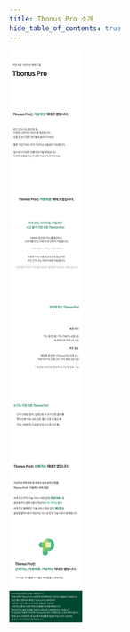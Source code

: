 ```yaml
---
title: Tbonus Pro 소개
hide_table_of_contents: true
---
```



![alt 属性文本](../../../../../../static/img/beginner/cs/cs_tp.jpg)



<!-- **[1:1 문의하기](http://pf.kakao.com/_xgkzBb)** -->
